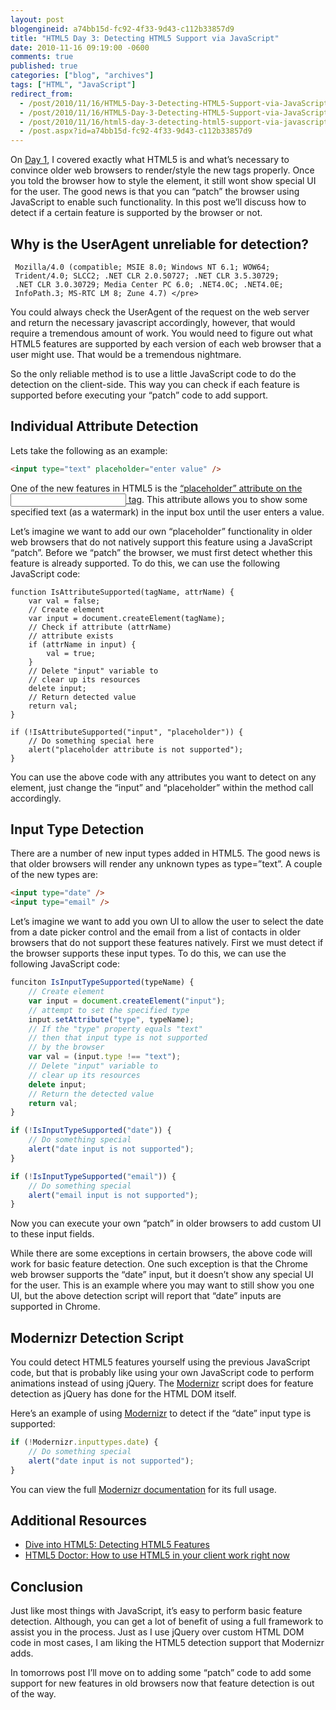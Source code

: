 ```yaml
---
layout: post
blogengineid: a74bb15d-fc92-4f33-9d43-c112b33857d9
title: "HTML5 Day 3: Detecting HTML5 Support via JavaScript"
date: 2010-11-16 09:19:00 -0600
comments: true
published: true
categories: ["blog", "archives"]
tags: ["HTML", "JavaScript"]
redirect_from: 
  - /post/2010/11/16/HTML5-Day-3-Detecting-HTML5-Support-via-JavaScript.aspx
  - /post/2010/11/16/HTML5-Day-3-Detecting-HTML5-Support-via-JavaScript
  - /post/2010/11/16/html5-day-3-detecting-html5-support-via-javascript
  - /post.aspx?id=a74bb15d-fc92-4f33-9d43-c112b33857d9
---
```

<!-- more -->

On <a title="HTML5 Day 1: New tags work in older browsers? Awesome!" href="/post/2010/11/14/HTML5-Day-1-New-tags-work-in-older-browsers-Awesome.aspx">Day 1</a>, I covered exactly what HTML5 is and what&rsquo;s necessary to convince older web browsers to render/style the new tags properly. Once you told the browser how to style the element, it still wont show special UI for the user. The good news is that you can &ldquo;patch&rdquo; the browser using JavaScript to enable such functionality. In this post we&rsquo;ll discuss how to detect if a certain feature is supported by the browser or not.

## Why is the UserAgent unreliable for detection?

```
 Mozilla/4.0 (compatible; MSIE 8.0; Windows NT 6.1; WOW64;
 Trident/4.0; SLCC2; .NET CLR 2.0.50727; .NET CLR 3.5.30729;
 .NET CLR 3.0.30729; Media Center PC 6.0; .NET4.0C; .NET4.0E;
 InfoPath.3; MS-RTC LM 8; Zune 4.7) </pre>
```

You could always check the UserAgent of the request on the web server and return the necessary javascript accordingly, however, that would require a tremendous amount of work. You would need to figure out what HTML5 features are supported by each version of each web browser that a user might use. That would be a tremendous nightmare.

So the only reliable method is to use a little JavaScript code to do the detection on the client-side. This way you can check if each feature is supported before executing your &ldquo;patch&rdquo; code to add support.

## Individual Attribute Detection

Lets take the following as an example:

```html
<input type="text" placeholder="enter value" />
```

One of the new features in HTML5 is the <a title="Dive into HTML5 - Placeholder Text" href="http://diveintohtml5.org/forms.html#placeholder">&ldquo;placeholder&rdquo; attribute on the <input> tag</a>. This attribute allows you to show some specified text (as a watermark) in the input box until the user enters a value.

Let&rsquo;s imagine we want to add our own &ldquo;placeholder&rdquo; functionality in older web browsers that do not natively support this feature using a JavaScript &ldquo;patch&rdquo;. Before we &ldquo;patch&rdquo; the browser, we must first detect whether this feature is already supported. To do this, we can use the following JavaScript code:

```
function IsAttributeSupported(tagName, attrName) {
    var val = false;
    // Create element
    var input = document.createElement(tagName);
    // Check if attribute (attrName)
    // attribute exists
    if (attrName in input) {
        val = true;
    }
    // Delete "input" variable to
    // clear up its resources
    delete input;
    // Return detected value
    return val;
}

if (!IsAttributeSupported("input", "placeholder")) {
    // Do something special here
    alert("placeholder attribute is not supported");
}
```

You can use the above code with any attributes you want to detect on any element, just change the &ldquo;input&rdquo; and &ldquo;placeholder&rdquo; within the method call accordingly.

## Input Type Detection

There are a number of new input types added in HTML5. The good news is that older browsers will render any unknown types as type=&rdquo;text&rdquo;. A couple of the new types are:

```html
<input type="date" />
<input type="email" />
```

Let&rsquo;s imagine we want to add you own UI to allow the user to select the date from a date picker control and the email from a list of contacts in older browsers that do not support these features natively. First we must detect if the browser supports these input types. To do this, we can use the following JavaScript code:

```javascript
funciton IsInputTypeSupported(typeName) {
    // Create element
    var input = document.createElement("input");
    // attempt to set the specified type
    input.setAttribute("type", typeName);
    // If the "type" property equals "text"
    // then that input type is not supported
    // by the browser
    var val = (input.type !== "text");
    // Delete "input" variable to
    // clear up its resources
    delete input;
    // Return the detected value
    return val;
}

if (!IsInputTypeSupported("date")) {
    // Do something special
    alert("date input is not supported");
}

if (!IsInputTypeSupported("email")) {
    // Do something special
    alert("email input is not supported");
}
```

Now you can execute your own &ldquo;patch&rdquo; in older browsers to add custom UI to these input fields.

While there are some exceptions in certain browsers, the above code will work for basic feature detection. One such exception is that the Chrome web browser supports the &ldquo;date&rdquo; input, but it doesn&rsquo;t show any special UI for the user. This is an example where you may want to still show you one UI, but the above detection script will report that &ldquo;date&rdquo; inputs are supported in Chrome.

## Modernizr Detection Script

You could detect HTML5 features yourself using the previous JavaScript code, but that is probably like using your own JavaScript code to perform animations instead of using jQuery. The <a href="http://www.modernizr.com">Modernizr</a> script does for feature detection as jQuery has done for the HTML DOM itself.

Here&rsquo;s an example of using <a href="http://www.modernizr.com">Modernizr</a> to detect if the &ldquo;date&rdquo; input type is supported:

```javascript
if (!Modernizr.inputtypes.date) {
    // Do something special
    alert("date input is not supported");
}
```

You can view the full <a href="http://www.modernizr.com/docs/">Modernizr documentation</a> for its full usage.

## Additional Resources

<ul>
<li><a href="http://diveintohtml5.org/detect.html">Dive into HTML5: Detecting HTML5 Features</a></li>
<li><a href="http://html5doctor.com/how-to-use-html5-in-your-client-work-right-now/">HTML5 Doctor: How to use HTML5 in your client work right now</a></li>
</ul>

## Conclusion

Just like most things with JavaScript, it&rsquo;s easy to perform basic feature detection. Although, you can get a lot of benefit of using a full framework to assist you in the process. Just as I use jQuery over custom HTML DOM code in most cases, I am liking the HTML5 detection support that Modernizr adds.

In tomorrows post I&rsquo;ll move on to adding some &ldquo;patch&rdquo; code to add some support for new features in old browsers now that feature detection is out of the way.
